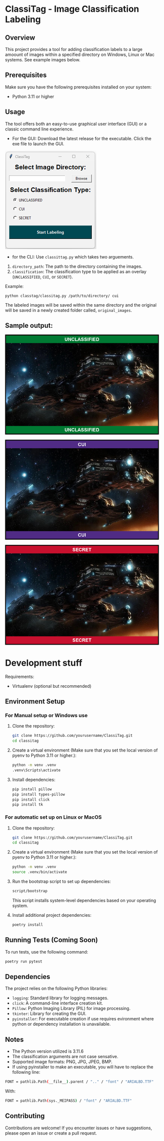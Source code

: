 # ClassiTag - Image Classification Labeling

## Overview

This project provides a tool for adding classification labels to a large amoount of images within a specified directory on Windows, Linux or Mac systems. See example images below. 

## Prerequisites

Make sure you have the following prerequisites installed on your system:

- Python 3.11 or higher

## Usage  
The tool offers both an easy-to-use graphical user interface (GUI) or a classic command line experience.  
- For the GUI: Download the latest release for the executable. Click the exe file to launch the GUI.

![image](example_images/gui.png)

- for the CLI: Use `classittag.py` which takes two arguements.   
1. `directory_path`: The path to the directory containing the images.
2. `classification`: The classification type to be applied as an overlay (`UNCLASSIFIED`, `CUI`, or `SECRET`).

Example:  
```
python classtag/classitag.py /path/to/directory/ cui
```

The labeled images will be saved within the same directory and the original will be saved in a newly created folder called, `original_images`.  


## Sample output:

![image](example_images/(U)Hyperion_SC2_DevRend1.png)

![image](example_images/(C)Hyperion_SC2_DevRend1.png) 

![image](example_images/(S)Hyperion_SC2_DevRend1.png) 

# Development stuff

Requirements:   
- Virtualenv (optional but recommended)

## Environment Setup

### For Manual setup or Windows use

1. Clone the repository:

   ```bash
   git clone https://github.com/yourusername/ClassiTag.git
   cd classitag
   ```

2. Create a virtual environment (Make sure that you set the local version of pyenv to Python 3.11 or higher.):

   ```bash
   python -m venv .venv
   .venv\Scripts\activate
   ```
3. Install dependencies:

   ```bash
   pip install pillow
   pip install types-pillow
   pip install click
   pip install tk
   ```

### For automatic set up on Linux or MacOS

1. Clone the repository:

   ```bash
   git clone https://github.com/yourusername/ClassiTag.git
   cd classitag
   ```

2. Create a virtual environment (Make sure that you set the local version of pyenv to Python 3.11 or higher.):

   ```bash
   python -m venv .venv
   source .venv/bin/activate
   ```

3. Run the bootstrap script to set up dependencies:
    ```bash
    script/bootstrap
    ```
   This script installs system-level dependencies based on your operating system.

4. Install additional project dependencies:

   ```bash
   poetry install
   ```


## Running Tests (Coming Soon)

To run tests, use the following command:

```bash
poetry run pytest
```
## Dependencies

The project relies on the following Python libraries:

- `logging`: Standard library for logging messages.
- `click`: A command-line interface creation kit.
- `Pillow`: Python Imaging Library (PIL) for image processing.
- `tkinter`: Library for creating the GUI.
- `pyinstaller`: For executable creation if use requires evironment where python or dependency installation is unavailable.

## Notes

- The Python version utilized is 3.11.6
- The classification arguments are not case sensative.
- Supported image formats: PNG, JPG, JPEG, BMP.
- If using pyinstaller to make an executable, you will have to replace the following line:
```bash
FONT = pathlib.Path(__file__).parent / ".." / "font" / "ARIALBD.TTF"
 ```
With:
```bash
FONT = pathlib.Path(sys._MEIPASS) / "font" / "ARIALBD.TTF"
```

## Contributing

Contributions are welcome! If you encounter issues or have suggestions, please open an issue or create a pull request.


